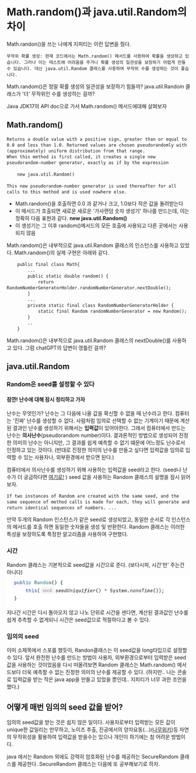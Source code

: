 # Math.random()과 java.util.Random의 차이

Math.randon()을 쓰는 나에게
지피티는 이런 답변을 줬다.

    무작위 확률 생성: 현재 코드에서는 Math.random() 메서드를 사용하여 확률을 생성하고 있습니다. 그러나 이는 테스트에 어려움을 주거나 확률 생성의 일관성을 보장하기 어렵게 만들 수 있습니다. 대신 java.util.Random 클래스를 사용하여 무작위 수를 생성하는 것이 좋습니다.

Math.random()은 정말 확률 생성의 일관성을 보장하기 힘들까? java.util.Random 클래스가 '더' 무작위인 수를 생성하는 걸까?

Java JDK17의 API doc으로 가서 Math.random() 메서드에대해 살펴보자

## Math.random()

    Returns a double value with a positive sign, greater than or equal to 0.0 and less than 1.0. Returned values are chosen pseudorandomly with (approximately) uniform distribution from that range.
    When this method is first called, it creates a single new pseudorandom-number generator, exactly as if by the expression

        new java.util.Random()
        
    This new pseudorandom-number generator is used thereafter for all calls to this method and is used nowhere else.

- Math.random()을 호출하면 0.0 과 같거나 크고, 1.0보다 작은 값을 돌려받는다
- 이 메서드가 호출되면 새로운 새로운 '가사랜덤 숫자 생성기' 하나를 만드는데, 이는 정확히 다음 표현과 같다. **new java.util.Random()**
- 이 생성기는 그 이후 random()메서드의 모든 호출에 사용되고 다른 곳에서는 사용되지 않음

Math.random()은 내부적으로 java.util.Random 클래스의 인스턴스를 사용하고 있었다. Math.random()의 실제 구현은 아래와 같다.

        public final class Math{
            ...
            public static double random() {
                return RandomNumberGeneratorHolder.randomNumberGenerator.nextDouble();
            }
            ...
            private static final class RandomNumberGeneratorHolder {
                static final Random randomNumberGenerator = new Random();
            }    
            ..
        }
        

Math.random()은 내부적으로 java.util.Random 클래스의 nextDouble()를 사용하고 있다. 그럼 chatGPT의 답변이 영틀린 걸까?

## java.util.Random
### Random은 seed를 설정할 수 있다
#### 잠깐! 난수에 대해 잠시 정리하고 가자
난수는 무엇인가? 난수는 그 다음에 나올 값을 확신할 수 없을 때 난수라고 한다. 컴퓨터는 '진짜' 난수를 생성할 수 없다. 사람처럼 임의로 선택할 수 없는 기계이기 때문에 계산된 결과인 난수를 생성하기 위해서는 **입력값**이 있어야한다. 그래서 컴퓨터에서 만드는 난수는 **의사난수**(pseudorandom number)이다. 결과론적인 방법으로 생성되어 진정한 의미의 난수는 아니지만, 그 결과를 쉽게 예측할 수 없기 떄문에 어느정도 난수로서 인정하고 있는 것이다. (반대로 진정한 의미의 난수를 만들고 싶다면 입력값을 임의로 입력할 수 있는 사용자나, 외부환경에서 받으면 된다.)

컴퓨터에서 의사난수를 생성하기 위해 사용하는 입력값을 seed라고 한다. (seed나 난수가 더 궁금하다면 [여기로!](https://ko.wikipedia.org/wiki/%EB%82%9C%EC%88%98) ) seed 값을 사용하는 Random 클래스의 설명을 잠시 읽어보자.

    If two instances of Random are created with the same seed, and the same sequence of method calls is made for each, they will generate and return identical sequences of numbers. ...

만약 두개의 Random 인스턴스가 같은 seed로 생성되었고, 동일한 순서로 각 인스턴스의 메서드를 호출 하면 동일한 숫자들을 생성 및 반환한다. Random 클래스는 이러한 특성을 보장하도록 특정한 알고리즘을 사용하여 구현했다. 

### 시간
Random 클래스는 기본적으로 seed값을 시간으로 준다. (보다시피, 시간'만' 주는건 아니다)
![Alt text](image.png)
지나간 시간은 다시 돌아오지 않고 나노 단위로 시간을 센다면, 계산된 결과값인 난수를 쉽게 추측할 수 없게되니 시간은 seed값으로 적절하다고 볼 수 있다. 

### 임의의 seed
이미 소제목에서 스포를 했듯이, Randon클래스는 이 seed값을 long타입으로 설정할 수 있다. 앞서 완전한 난수를 만드는 방법이 사용자, 외부환경으로부터 입력받은 seed값을 사용하는 것이었음을 다시 떠올려보면 Random 클래스는 Math.random() 메서드보다 더욱 예측할 수 없는 진정한 의미의 난수를 제공할 수 있다. (하지만.. 나는 콘솔로 입력값을 받는 작은 java app을 만들고 있었을 뿐인데.. 지피티가 너무 과한 조언을 했다.)

## 어떻게 매번 임의의 seed 값을 받어?
임의의 seed값을 받는 것은 쉽지 않은 일이다. 사용자로부터 입력받는 모든 값이 unique한 값일리는 만무하고, 노이즈 추출, 진공에서의 양자요동(...)([나무위키](https://namu.wiki/w/%EB%82%9C%EC%88%98%EC%83%9D%EC%84%B1))등 자연의 무작위성을 활용하여 입력값을 받을수는 있으나 개인이 하기에는 참 어려운 방법이다. 

java 에서는 Random 외에도 강력히 암호화된 난수를 제공하는 SecureRandom 클래스를 제공한다. SecureRandom 클래스는 다음에 또 공부해보기로 하자.
